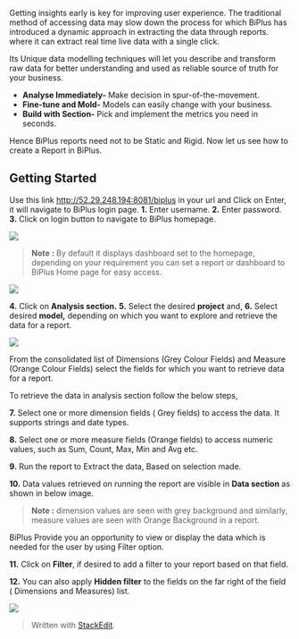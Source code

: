 

Getting insights early is key for improving user experience. The traditional method of accessing data may slow down the process for which BiPlus has introduced a dynamic approach in extracting the data through reports. where it can extract  real time live data with a single click.

Its Unique data modelling techniques will let you describe and transform raw data for better understanding and used as reliable source of truth for your business.

-  **Analyse Immediately-** Make decision in spur-of-the-movement.
-   **Fine-tune and Mold-** Models can easily change with your business.
-   **Build with Section-** Pick and implement the metrics you need in seconds.

Hence BiPlus reports need not to be Static and Rigid. Now let us see how to create a Report in BiPlus.

## Getting Started

Use this link http://52.29.248.194:8081/biplus in your url and Click on Enter, it will navigate to BiPlus login page. 
**1.** Enter username.
**2.** Enter password.
**3.** Click on login button to navigate to BiPlus homepage. 

![
](https://raw.githubusercontent.com/sv18042016/fp1/master/images/Acubi1.png)

> **Note :** By default it displays dashboard set to the homepage, depending on your requirement you can set a report or dashboard to BiPlus Home page for easy access.

![
](https://raw.githubusercontent.com/sv18042016/fp1/master/images/homepage.png)

**4.** Click on **Analysis section.** 
**5.** Select the desired **project** and,
**6.** Select desired **model,** depending on which you want to explore and retrieve the data for a report.

![
](https://raw.githubusercontent.com/sv18042016/fp1/master/images/analyse_ur.png)

From the consolidated list of Dimensions (Grey Colour Fields) and Measure (Orange Colour Fields)  select the fields for which you want to retrieve data for a report. 
 
 To retrieve the data in analysis section follow the below steps,
 
**7.**  Select one or more dimension fields ( Grey fields) to access the data. It supports strings and date types.

**8.** Select one or more measure fields (Orange fields) to access numeric values, such as Sum, Count, Max, Min and  Avg etc. 

**9.** Run the report to Extract the data, Based on selection made.

**10.** Data values retrieved on running the report are visible in **Data section** as shown in below image.

> **Note :** dimension values are seen with grey background and similarly, measure values are seen with Orange Background in a report.

BiPlus Provide you an opportunity to view or display the data which is needed for the user by using Filter option. 

**11.** Click on **Filter**, if desired to add a filter to your report based on that field.

**12.** You can also apply **Hidden filter** to the fields on the far right of the field ( Dimensions and Measures) list.

![
](https://raw.githubusercontent.com/sv18042016/fp1/master/images/filter_ur.png)
> Written with [StackEdit](https://stackedit.io/).
<!--stackedit_data:
eyJoaXN0b3J5IjpbMTgwNzY0NTEzM119
-->